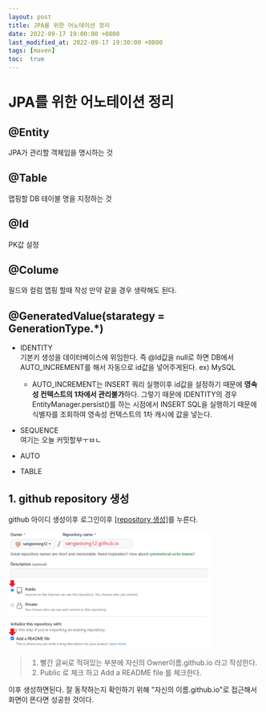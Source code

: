 ```yaml
---
layout: post
title: JPA를 위한 어노테이션 정리
date: 2022-09-17 19:00:00 +0800
last_modified_at: 2022-09-17 19:30:00 +0800
tags: [maven]
toc:  true
---
```


# JPA를 위한 어노테이션 정리

## @Entity
JPA가 관리할 객체임을 명시하는 것
## @Table
맵핑할 DB 테이블 명을 지정하는 것
## @Id
PK값 설정
## @Colume
필드와 컬럼 맵핑 할때 작성 만약 같을 경우 생략해도 된다.
## @GeneratedValue(starategy = GenerationType.*)
- IDENTITY  
기본키 생성을 데이터베이스에 위임한다. 즉 @Id값을 null로 하면 DB에서 AUTO_INCREMENT를 해서 자동으로 id값을 넣어주게된다.
ex) MySQL  
    - AUTO_INCREMENT는 INSERT 쿼리 실행이후 id값을 설정하기 때문에 **영속성 컨텍스트의 1차에서 관리불가**하다. 그렇기 때문에 IDENTITY의 경우 EntityManager.persist()를 하는 시점에서 INSERT SQL을 실행하기 때문에 식별자를 조회하여 영속성 컨텍스트의 1차 캐시에 값을 넣는다.
- SEQUENCE  
여기는 오늘 커밋할부ㅜㅂㄴ


- AUTO  
- TABLE  


## 1. github repository 생성

github 아이디 생성이후 로그인이후 <a href="github.com/new">[repository 생성]</a>를 누른다.

<img src="/images/first-make-blog/1.png" width="80%" height="80%">

> 1. 빨간 글씨로 적혀있는 부분에 자신의 Owner이름.github.io 라고 작성한다.
> 2. Public 로 체크 하고 Add a README file 를 체크한다.

이후 생성하면된다. 잘 동작하는지 확인하기 위해 "자신의 이름.github.io"로 접근해서 화면이 뜬다면 성공한 것이다.


